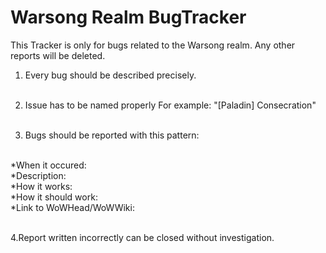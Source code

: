 # Warsong Realm BugTracker

This Tracker is only for bugs related to the Warsong realm.
Any other reports will be deleted.

1. Every bug should be described precisely.<br><br>

2. Issue has to be named properly For example: "[Paladin] Consecration"<br><br>

3. Bugs should be reported with this pattern:<br><br>

  *When it occured: <br>
  *Description:<br>
  *How it works:<br>
  *How it should work:<br>
  *Link to WoWHead/WoWWiki: <br><br>
  
4.Report written incorrectly can be closed without investigation.
